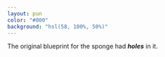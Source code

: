 ```yaml
---
layout: pun
color: "#000"
background: "hsl(58, 100%, 50%)"
---
```

The original blueprint for the sponge had ***holes*** in it.